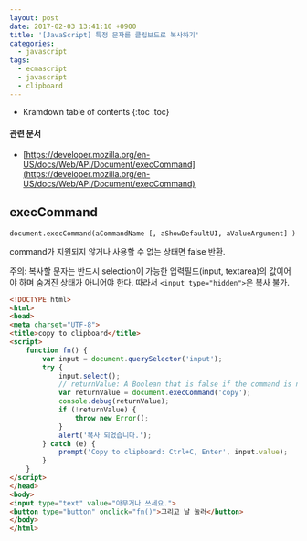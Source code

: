 ```yaml
---
layout: post
date: 2017-02-03 13:41:10 +0900
title: '[JavaScript] 특정 문자를 클립보드로 복사하기'
categories:
  - javascript
tags:
  - ecmascript
  - javascript
  - clipboard
---
```


* Kramdown table of contents
{:toc .toc}

#### 관련 문서

- [https://developer.mozilla.org/en-US/docs/Web/API/Document/execCommand](https://developer.mozilla.org/en-US/docs/Web/API/Document/execCommand)

## execCommand

```
document.execCommand(aCommandName [, aShowDefaultUI, aValueArgument] )
```

command가 지원되지 않거나 사용할 수 없는 상태면 false 반환.

주의: 복사할 문자는 반드시 selection이 가능한 입력필드(input, textarea)의 값이어야 하며 숨겨진 상태가 아니어야 한다. 따라서 `<input type="hidden">`은 복사 불가.

```html
<!DOCTYPE html>
<html>
<head>
<meta charset="UTF-8">
<title>copy to clipboard</title>
<script>
    function fn() {
        var input = document.querySelector('input');
        try {
            input.select();
            // returnValue: A Boolean that is false if the command is not supported or enabled.
            var returnValue = document.execCommand('copy');
            console.debug(returnValue);
            if (!returnValue) {
                throw new Error();
            }
            alert('복사 되었습니다.');
        } catch (e) {
            prompt('Copy to clipboard: Ctrl+C, Enter', input.value);
        }
    }
</script>
</head>
<body>
<input type="text" value="아무거나 쓰세요.">
<button type="button" onclick="fn()">그리고 날 눌러</button>
</body>
</html>
```
